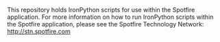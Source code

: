 This repository holds IronPython scripts for use within the Spotfire application. For more information on how to run IronPython scripts within the Spotfire application, please see the Spotfire Technology Network: http://stn.spotfire.com

